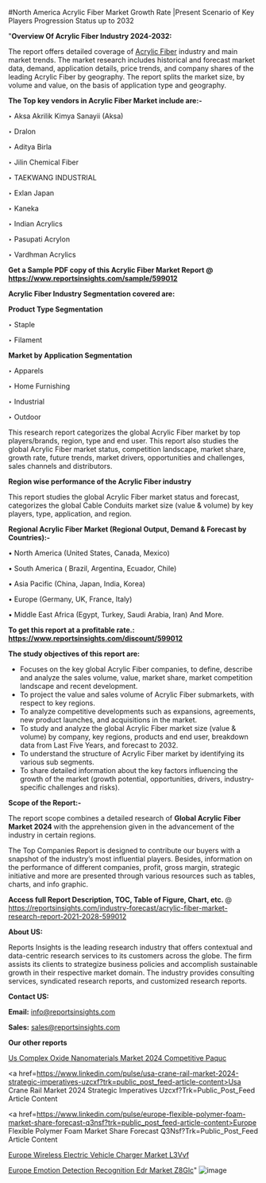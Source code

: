 #North America Acrylic Fiber Market Growth Rate |Present Scenario of Key Players Progression Status up to 2032

"<strong>Overview Of Acrylic Fiber Industry 2024-2032:</strong>

The report offers detailed coverage of <a href=https://www.reportsinsights.com/sample/599012>Acrylic Fiber</a> industry and main market trends. The market research includes historical and forecast market data, demand, application details, price trends, and company shares of the leading Acrylic Fiber by geography. The report splits the market size, by volume and value, on the basis of application type and geography.

<strong>The Top key vendors in Acrylic Fiber Market include are:- </strong>

‣ Aksa Akrilik Kimya Sanayii (Aksa)

‣ Dralon

‣ Aditya Birla

‣ Jilin Chemical Fiber

‣ TAEKWANG INDUSTRIAL

‣ Exlan Japan

‣ Kaneka

‣ Indian Acrylics

‣ Pasupati Acrylon

‣ Vardhman Acrylics

<strong>Get a Sample PDF copy of this Acrylic Fiber Market Report </strong><strong>@ <a href=https://www.reportsinsights.com/sample/599012 style=color:#0000ff;>https://www.reportsinsights.com/sample/599012</a> </strong>

<strong>Acrylic Fiber Industry Segmentation covered are:</strong>

<strong>Product Type Segmentation</strong>

‣ Staple

‣ Filament

<strong>Market by Application Segmentation</strong>

‣ Apparels

‣ Home Furnishing

‣ Industrial

‣ Outdoor

This research report categorizes the global Acrylic Fiber market by top players/brands, region, type and end user. This report also studies the global Acrylic Fiber market status, competition landscape, market share, growth rate, future trends, market drivers, opportunities and challenges, sales channels and distributors.

<strong>Region wise performance of the Acrylic Fiber industry</strong><strong> </strong>

This report studies the global Acrylic Fiber market status and forecast, categorizes the global Cable Conduits market size (value &amp; volume) by key players, type, application, and region. 

<strong>Regional Acrylic Fiber Market (Regional Output, Demand &amp; Forecast by Countries):-</strong>

• North America (United States, Canada, Mexico)

• South America ( Brazil, Argentina, Ecuador, Chile)

• Asia Pacific (China, Japan, India, Korea)

• Europe (Germany, UK, France, Italy)

• Middle East Africa (Egypt, Turkey, Saudi Arabia, Iran) And More.

<strong>To get this report at a profitable rate.: <a href=https://www.reportsinsights.com/discount/599012 style=color:#0000ff;>https://www.reportsinsights.com/discount/599012</a></strong>

<strong>The study objectives of this report are:</strong>
<ul>
  <li>Focuses on the key global Acrylic Fiber companies, to define, describe and analyze the sales volume, value, market share, market competition landscape and recent development.</li>
  <li>To project the value and sales volume of Acrylic Fiber submarkets, with respect to key regions.</li>
  <li>To analyze competitive developments such as expansions, agreements, new product launches, and acquisitions in the market.</li>
  <li>To study and analyze the global Acrylic Fiber market size (value &amp; volume) by company, key regions, products and end user, breakdown data from Last Five Years, and forecast to 2032.</li>
  <li>To understand the structure of Acrylic Fiber market by identifying its various sub segments.</li>
  <li>To share detailed information about the key factors influencing the growth of the market (growth potential, opportunities, drivers, industry-specific challenges and risks).</li>
</ul>
<strong>Scope of the Report:-</strong><strong> </strong>

The report scope combines a detailed research of <strong>Global Acrylic Fiber Market 2024 </strong>with the apprehension given in the advancement of the industry in certain regions.

The Top Companies Report is designed to contribute our buyers with a snapshot of the industry’s most influential players. Besides, information on the performance of different companies, profit, gross margin, strategic initiative and more are presented through various resources such as tables, charts, and info graphic.

<strong>Access full Report Description, TOC, Table of Figure, Chart, etc. </strong>@   <a href=https://reportsinsights.com/industry-forecast/acrylic-fiber-market-research-report-2021-2028-599012 style=color:#0000ff;>https://reportsinsights.com/industry-forecast/acrylic-fiber-market-research-report-2021-2028-599012</a>

<strong>About US:</strong>

Reports Insights is the leading research industry that offers contextual and data-centric research services to its customers across the globe. The firm assists its clients to strategize business policies and accomplish sustainable growth in their respective market domain. The industry provides consulting services, syndicated research reports, and customized research reports.

<strong>Contact US:</strong>

<p class=""""><b>Email:</b> <a href=mailto:info@reportsinsights.com>info@reportsinsights.com</a></p>
<p class=""""><b>Sales:</b> <a href=mailto:sales@reportsinsights.com>sales@reportsinsights.com</a></p>

<strong>Our other reports</strong>

<a href=https://www.linkedin.com/pulse/us-complex-oxide-nanomaterials-market-2024-competitive-paquc/>Us Complex Oxide Nanomaterials Market 2024 Competitive Paquc</a>

<a href=https://www.linkedin.com/pulse/usa-crane-rail-market-2024-strategic-imperatives-uzcxf?trk=public_post_feed-article-content>Usa Crane Rail Market 2024 Strategic Imperatives Uzcxf?Trk=Public_Post_Feed Article Content</a>

<a href=https://www.linkedin.com/pulse/europe-flexible-polymer-foam-market-share-forecast-q3nsf?trk=public_post_feed-article-content>Europe Flexible Polymer Foam Market Share Forecast Q3Nsf?Trk=Public_Post_Feed Article Content</a>

<a href=https://www.linkedin.com/pulse/europe-wireless-electric-vehicle-charger-market-l3vvf/>Europe Wireless Electric Vehicle Charger Market L3Vvf</a>

<a href=https://www.linkedin.com/pulse/europe-emotion-detection-recognition-edr-market-z8glc/>Europe Emotion Detection Recognition Edr Market Z8Glc</a>"
![image](https://github.com/ahaan12367/RIMarket24/assets/158471582/210cbb39-b010-409b-9c1d-79c68b371bd5)
